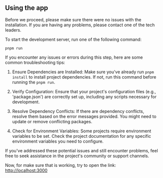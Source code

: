 ## Using the app

Before we proceed, please make sure there were no issues with the installation. If you are having any problems, please contact one of the tech leaders.

To start the development server, run one of the following command:

`pnpm run`

If you encounter any issues or errors during this step, here are some common troubleshooting tips:

1.  Ensure Dependencies are Installed:
    Make sure you've already run `pnpm install` to install project dependencies.
    If not, run this command before running the `pnpm run`.

2.  Verify Configuration:
    Ensure that your project's configuration files (e.g., 'package.json') are correctly set up, including any scripts necessary for development.

3.  Resolve Dependency Conflicts:
    If there are dependency conflicts, resolve them based on the error messages provided. You might need to update or remove conflicting packages.

4.  Check for Environment Variables:
    Some projects require environment variables to be set. Check the project documentation for any specific environment variables you need to configure.

If you've addressed these potential issues and still encounter problems, feel free to seek assistance in the project's community or support channels.

Now, for make sure that is working, try to open the link: [http://localhost:3000](http://localhost:3000)
